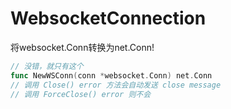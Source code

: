 # WebsocketConnection
将websocket.Conn转换为net.Conn!

```go
// 没错，就只有这个
func NewWSConn(conn *websocket.Conn) net.Conn 
// 调用 Close() error 方法会自动发送 close message
// 调用 ForceClose() error 则不会
```
